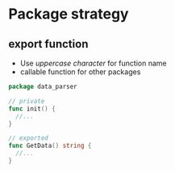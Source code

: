 # Package strategy

## export function
- Use *uppercase character* for function name 
- callable function for other packages
```Go
package data_parser

// private
func init() {
  //...
}

// exported
func GetData() string {
  //...
}
```
